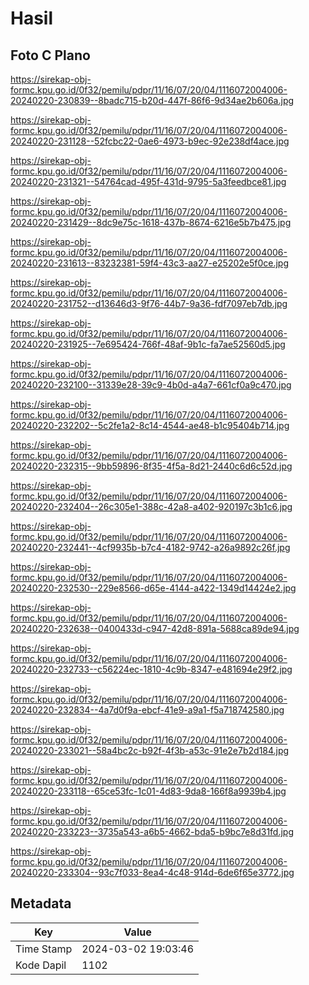 # Hasil

## Foto C Plano

https://sirekap-obj-formc.kpu.go.id/0f32/pemilu/pdpr/11/16/07/20/04/1116072004006-20240220-230839--8badc715-b20d-447f-86f6-9d34ae2b606a.jpg

https://sirekap-obj-formc.kpu.go.id/0f32/pemilu/pdpr/11/16/07/20/04/1116072004006-20240220-231128--52fcbc22-0ae6-4973-b9ec-92e238df4ace.jpg

https://sirekap-obj-formc.kpu.go.id/0f32/pemilu/pdpr/11/16/07/20/04/1116072004006-20240220-231321--54764cad-495f-431d-9795-5a3feedbce81.jpg

https://sirekap-obj-formc.kpu.go.id/0f32/pemilu/pdpr/11/16/07/20/04/1116072004006-20240220-231429--8dc9e75c-1618-437b-8674-6216e5b7b475.jpg

https://sirekap-obj-formc.kpu.go.id/0f32/pemilu/pdpr/11/16/07/20/04/1116072004006-20240220-231613--83232381-59f4-43c3-aa27-e25202e5f0ce.jpg

https://sirekap-obj-formc.kpu.go.id/0f32/pemilu/pdpr/11/16/07/20/04/1116072004006-20240220-231752--d13646d3-9f76-44b7-9a36-fdf7097eb7db.jpg

https://sirekap-obj-formc.kpu.go.id/0f32/pemilu/pdpr/11/16/07/20/04/1116072004006-20240220-231925--7e695424-766f-48af-9b1c-fa7ae52560d5.jpg

https://sirekap-obj-formc.kpu.go.id/0f32/pemilu/pdpr/11/16/07/20/04/1116072004006-20240220-232100--31339e28-39c9-4b0d-a4a7-661cf0a9c470.jpg

https://sirekap-obj-formc.kpu.go.id/0f32/pemilu/pdpr/11/16/07/20/04/1116072004006-20240220-232202--5c2fe1a2-8c14-4544-ae48-b1c95404b714.jpg

https://sirekap-obj-formc.kpu.go.id/0f32/pemilu/pdpr/11/16/07/20/04/1116072004006-20240220-232315--9bb59896-8f35-4f5a-8d21-2440c6d6c52d.jpg

https://sirekap-obj-formc.kpu.go.id/0f32/pemilu/pdpr/11/16/07/20/04/1116072004006-20240220-232404--26c305e1-388c-42a8-a402-920197c3b1c6.jpg

https://sirekap-obj-formc.kpu.go.id/0f32/pemilu/pdpr/11/16/07/20/04/1116072004006-20240220-232441--4cf9935b-b7c4-4182-9742-a26a9892c26f.jpg

https://sirekap-obj-formc.kpu.go.id/0f32/pemilu/pdpr/11/16/07/20/04/1116072004006-20240220-232530--229e8566-d65e-4144-a422-1349d14424e2.jpg

https://sirekap-obj-formc.kpu.go.id/0f32/pemilu/pdpr/11/16/07/20/04/1116072004006-20240220-232638--0400433d-c947-42d8-891a-5688ca89de94.jpg

https://sirekap-obj-formc.kpu.go.id/0f32/pemilu/pdpr/11/16/07/20/04/1116072004006-20240220-232733--c56224ec-1810-4c9b-8347-e481694e29f2.jpg

https://sirekap-obj-formc.kpu.go.id/0f32/pemilu/pdpr/11/16/07/20/04/1116072004006-20240220-232834--4a7d0f9a-ebcf-41e9-a9a1-f5a718742580.jpg

https://sirekap-obj-formc.kpu.go.id/0f32/pemilu/pdpr/11/16/07/20/04/1116072004006-20240220-233021--58a4bc2c-b92f-4f3b-a53c-91e2e7b2d184.jpg

https://sirekap-obj-formc.kpu.go.id/0f32/pemilu/pdpr/11/16/07/20/04/1116072004006-20240220-233118--65ce53fc-1c01-4d83-9da8-166f8a9939b4.jpg

https://sirekap-obj-formc.kpu.go.id/0f32/pemilu/pdpr/11/16/07/20/04/1116072004006-20240220-233223--3735a543-a6b5-4662-bda5-b9bc7e8d31fd.jpg

https://sirekap-obj-formc.kpu.go.id/0f32/pemilu/pdpr/11/16/07/20/04/1116072004006-20240220-233304--93c7f033-8ea4-4c48-914d-6de6f65e3772.jpg


## Metadata

| Key        | Value               |
| ---------- | ------------------- |
| Time Stamp | 2024-03-02 19:03:46 |
| Kode Dapil | 1102                |



